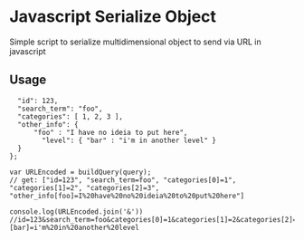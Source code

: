 # Javascript Serialize Object
Simple script to serialize multidimensional object to send via URL in javascript

## Usage

```var query = {
  "id": 123,
  "search_term": "foo",
  "categories": [ 1, 2, 3 ],
  "other_info": {
      "foo" : "I have no ideia to put here",
        "level": { "bar" : "i'm in another level" }
  }
};

var URLEncoded = buildQuery(query);
// get: ["id=123", "search_term=foo", "categories[0]=1", "categories[1]=2", "categories[2]=3", "other_info[foo]=I%20have%20no%20ideia%20to%20put%20here"]

console.log(URLEncoded.join('&'))
//id=123&search_term=foo&categories[0]=1&categories[1]=2&categories[2]=3&other_info[foo]=I%20have%20no%20ideia%20to%20put%20here&other_info[level][bar]=i'm%20in%20another%20level
```
